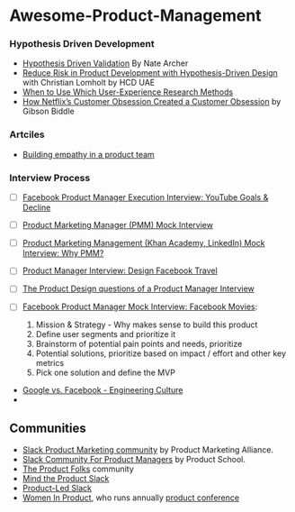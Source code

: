 # Awesome-Product-Management

### Hypothesis Driven Development

* [Hypothesis Driven Validation](https://www.mindtheproduct.com/hypothesis-driven-validation-by-nate-archer/) By Nate Archer
* [Reduce Risk in Product Development with Hypothesis-Driven Design](https://youtu.be/Ht_qkXD9xc8) with Christian Lomholt by HCD UAE
* [When to Use Which User-Experience Research Methods](https://www.nngroup.com/articles/which-ux-research-methods/)
* [How Netflix’s Customer Obsession Created a Customer Obsession](https://gibsonbiddle.medium.com/customer-obsession-8f1689df60ad) by Gibson Biddle


### Artciles


* [Building empathy in a product team](https://www.intercom.com/blog/building-empathy-in-a-product-team/)

### Interview Process

* [ ] [Facebook Product Manager Execution Interview: YouTube Goals & Decline](https://www.youtube.com/watch?v=3Qx9cVRJ06I)
* [ ] [Product Marketing Manager (PMM) Mock Interview](https://youtu.be/pUtfNI8_L9M)
* [ ] [Product Marketing Management (Khan Academy, LinkedIn) Mock Interview: Why PMM?](https://www.youtube.com/watch?v=zfYHTeoyZHU)
* [ ] [Product Manager Interview: Design Facebook Travel](https://www.youtube.com/watch?v=WydD8QWz9AE)
* [ ] [The Product Design questions of a Product Manager Interview](https://www.youtube.com/watch?v=JPuPmywi8Ew)
* [ ] [Facebook Product Manager Mock Interview: Facebook Movies](https://youtu.be/se6Soyi2k0U): 

  1. Mission & Strategy - Why makes sense to build this product
  2. Define user segments and prioritize it
  3. Brainstorm of potential pain points and needs, prioritize 
  4. Potential solutions, prioritize based on impact / effort and other key metrics
  5. Pick one solution and define the MVP

* [Google vs. Facebook - Engineering Culture](https://www.youtube.com/watch?v=GjE7clki4a0)
* 


## Communities

* [Slack Product Marketing community](https://productmarketingalliance.com/join-slack/) by Product Marketing Alliance.
* [Slack Community For Product Managers](https://productschool.com/slack-community/) by Product School.
* [The Product Folks](https://www.theproductfolks.com/) community
* [Mind the Product Slack](https://www.mindtheproduct.com/product-management-slack-community/)
* [Product-Led Slack](https://productled.com/community)
* [Women In Product](https://twitter.com/womenpm), who runs annually [product conference](https://www.womenpm.org/conference)
